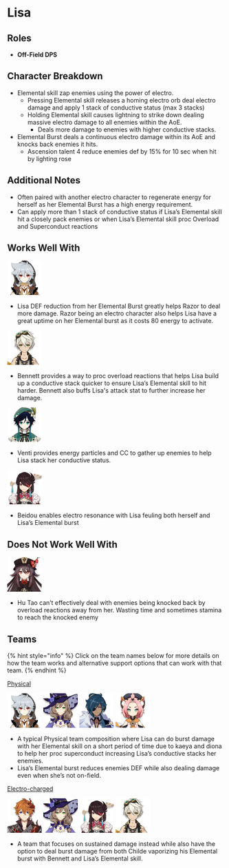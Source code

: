 # Lisa

## Roles

* **Off-Field DPS**

## Character Breakdown

* Elemental skill zap enemies using the power of electro.
  * Pressing Elemental skill releases a homing electro orb deal electro damage and apply 1 stack of conductive status \(max 3 stacks\)
  * Holding Elemental skill causes lightning to strike down dealing massive electro damage to all enemies within the AoE.
    * Deals more damage to enemies with higher conductive stacks.
* Elemental Burst deals a continuous electro damage within its AoE and knocks back enemies it hits.
  * Ascension talent 4 reduce enemies def by 15% for 10 sec when hit by lighting rose

## Additional Notes

* Often paired with another electro character to regenerate energy for herself as her Elemental Burst has a high energy requirement.
* Can apply more than 1 stack of conductive status if Lisa’s Elemental skill hit a closely pack enemies or when Lisa’s Elemental skill proc Overload and Superconduct reactions

## Works Well With

![](../../.gitbook/assets/ui_avataricon_razor.png) 

* Lisa DEF reduction from her Elemental Burst greatly helps Razor to deal more damage. Razor being an electro character also helps Lisa have a great uptime on her Elemental burst as it costs 80 energy to activate.

![](../../.gitbook/assets/ui_avataricon_bennett.png) 

* Bennett provides a way to proc overload reactions that helps Lisa build up a conductive stack quicker to ensure Lisa’s Elemental skill to hit harder. Bennett also buffs Lisa's attack stat to further increase her damage.

 ![](../../.gitbook/assets/ui_avataricon_venti.png) 

* Venti provides energy particles and CC to gather up enemies to help Lisa stack her conductive status.

![](../../.gitbook/assets/ui_avataricon_beidou.png) 

* Beidou enables electro resonance with Lisa feuling both herself and Lisa’s Elemental burst

## Does Not Work Well With

![](../../.gitbook/assets/ui_avataricon_hutao.png) 

* Hu Tao can’t effectively deal with enemies being knocked back by overload reactions away from her. Wasting time and sometimes stamina to reach the knocked enemy

## Teams

{% hint style="info" %}
Click on the team names below for more details on how the team works and alternative support options that can work with that team.
{% endhint %}

[Physical](../../teams/physical.md)

![](../../.gitbook/assets/ui_avataricon_razor.png) ![](../../.gitbook/assets/ui_avataricon_lisa.png) ![](../../.gitbook/assets/ui_avataricon_kaeya.png) ![](../../.gitbook/assets/ui_avataricon_diona.png) 

* A typical Physical team composition where Lisa can do burst damage with her Elemental skill on a short period of time due to kaeya and diona to help her proc superconduct increasing Lisa’s conductive stacks her enemies.
* Lisa’s Elemental burst reduces enemies DEF while also dealing damage even when she’s not on-field.

[Electro-charged ](../../teams/electro-charged.md)

![](../../.gitbook/assets/ui_avataricon_tartaglia.png) ![](../../.gitbook/assets/ui_avataricon_lisa.png) ![](../../.gitbook/assets/ui_avataricon_beidou.png) ![](../../.gitbook/assets/ui_avataricon_bennett.png) 

* A team that focuses on sustained damage instead while also have the option to deal burst damage from both Childe vaporizing his Elemental burst with Bennett and Lisa’s Elemental skill.

